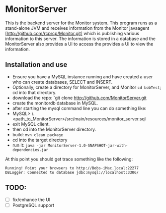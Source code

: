 # MonitorServer

This is the backend server for the Monitor system.  This program runs as a stand-alone JVM
and receives information from the Monitor javaagent [http://github.com/rcprcp/Monitor.git]
which is publishing various information
to this server.  The information is stored in a database and the MonitorServer also
provides a UI to access the provides a UI to view the information. 

## Installation and use
* Ensure you have a MySQL instance running and have created a user who can create databases, SELECT and INSERT.  
* Optionally, create a directory for MonitorServer, and Monitor  `cd bobTest`; cd into that directory.
* download the repo: `git clone http://github.com/MonitorServer.git
* create the monitordb database in MySQL. 
* after starting the mysql command line you can do something like: 
* MySQL>   \\. <path_to_MonitorServer>/src/main/resources/monitor_server.sql
* exit MySQL client.
* then cd into the MonitorServer directory.
* build: `mvn clean package`
* cd into the target directory
* run it:  `java -jar MonitorServer-1.0-SNAPSHOT-jar-with-dependencies.jar`

At this point you should get trace something like the following:

````
Running! Point your browsers to http://Bobs-iMac.local:22277
DBLogger: Connected to database jdbc:mysql://localhost:3306/
````
## TODO:

- [ ]  fix/enhance the UI
- [ ] PostgreSQL support